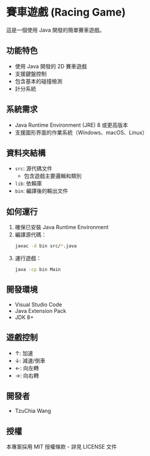 # 賽車遊戲 (Racing Game)

這是一個使用 Java 開發的簡單賽車遊戲。

## 功能特色

- 使用 Java 開發的 2D 賽車遊戲
- 支援鍵盤控制
- 包含基本的碰撞檢測
- 計分系統

## 系統需求

- Java Runtime Environment (JRE) 8 或更高版本
- 支援圖形界面的作業系統（Windows、macOS、Linux）

## 資料夾結構

- `src`: 源代碼文件
  - 包含遊戲主要邏輯和類別
- `lib`: 依賴庫
- `bin`: 編譯後的輸出文件

## 如何運行

1. 確保已安裝 Java Runtime Environment
2. 編譯源代碼：
   ```bash
   javac -d bin src/*.java
   ```
3. 運行遊戲：
   ```bash
   java -cp bin Main
   ```

## 開發環境

- Visual Studio Code
- Java Extension Pack
- JDK 8+

## 遊戲控制

- ↑: 加速
- ↓: 減速/倒車
- ←: 向左轉
- →: 向右轉

## 開發者

- TzuChia Wang

## 授權

本專案採用 MIT 授權條款 - 詳見 LICENSE 文件
